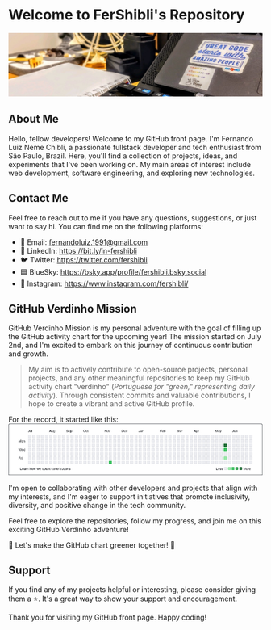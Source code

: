 # Welcome to FerShibli's Repository

![Profile Banner](./header.jpeg)

## About Me

Hello, fellow developers! Welcome to my GitHub front page. I'm Fernando Luiz Neme Chibli, a passionate fullstack developer and tech enthusiast from São Paulo, Brazil. Here, you'll find a collection of projects, ideas, and experiments that I've been working on. My main areas of interest include web development, software engineering, and exploring new technologies.

## Contact Me

Feel free to reach out to me if you have any questions, suggestions, or just want to say hi. You can find me on the following platforms:

- 📧 Email: fernandoluiz.1991@gmail.com
- 💼 LinkedIn: https://bit.ly/in-fershibli
- 🐦 Twitter: https://twitter.com/fershibli
- 🟦 BlueSky: https://bsky.app/profile/fershibli.bsky.social
- 📸 Instagram: https://www.instagram.com/fershibli/

## GitHub Verdinho Mission

GitHub Verdinho Mission is my personal adventure with the goal of filling up the GitHub activity chart for the upcoming year! The mission started on July 2nd, and I'm excited to embark on this journey of continuous contribution and growth.

> My aim is to actively contribute to open-source projects, personal projects, and any other meaningful repositories to keep my GitHub activity chart "verdinho" (_Portuguese for "green," representing daily activity_). Through consistent commits and valuable contributions, I hope to create a vibrant and active GitHub profile.

For the record, it started like this:
![July 2nd GitHub: the picture of the starting point](./github-verdinho-starting-point.jpeg)

I'm open to collaborating with other developers and projects that align with my interests, and I'm eager to support initiatives that promote inclusivity, diversity, and positive change in the tech community.

Feel free to explore the repositories, follow my progress, and join me on this exciting GitHub Verdinho adventure!

🌱 Let's make the GitHub chart greener together! 🌱

## Support

If you find any of my projects helpful or interesting, please consider giving them a ⭐️. It's a great way to show your support and encouragement.

Thank you for visiting my GitHub front page. Happy coding!
